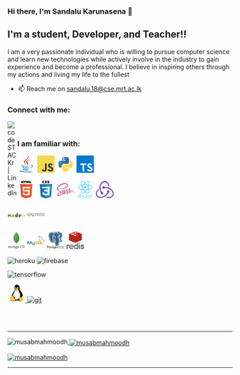 
### Hi there, I'm Sandalu Karunasena 👋

## I'm a student, Developer, and Teacher!! 
I am a very passionate individual who is willing to
pursue computer science and learn new technologies
while actively involve in the industry to gain experience
and become a professional. I believe in inspiring others
through my actions and living my life to the fullest

- 📫  Reach me on sandalu.18@cse.mrt.ac.lk

### Connect with me:

<!-- [<img align="left" alt="codeSTACKr.com" width="22px" src="https://raw.githubusercontent.com/iconic/open-iconic/master/svg/globe.svg" />][website] -->

[<img align="left" alt="codeSTACKr | LinkedIn" width="22px" src="https://cdn.jsdelivr.net/npm/simple-icons@v3/icons/linkedin.svg" />][linkedin]

<br />

### I am familiar with:

<p align="left">  
  <img src="https://raw.githubusercontent.com/devicons/devicon/master/icons/java/java-original.svg" alt="java" width="40" height="40"/> 
    <img src="https://raw.githubusercontent.com/devicons/devicon/master/icons/javascript/javascript-original.svg" alt="javascript" width="40" height="40"/> 
 <img src="https://raw.githubusercontent.com/devicons/devicon/master/icons/python/python-original.svg" alt="python" width="40" height="40"/>
  <img src="https://raw.githubusercontent.com/devicons/devicon/master/icons/typescript/typescript-original.svg" alt="typescript" width="40" height="40"/>
</p>
  
 <p align="left"> 
<img src="https://raw.githubusercontent.com/devicons/devicon/master/icons/html5/html5-original-wordmark.svg" alt="html5" width="40" height="40"/>
  <img src="https://raw.githubusercontent.com/devicons/devicon/master/icons/css3/css3-original-wordmark.svg" alt="css3" width="40" height="40"/> 
  <img src="https://raw.githubusercontent.com/devicons/devicon/master/icons/sass/sass-original.svg" alt="sass" width="40" height="40"/>
<img src="https://raw.githubusercontent.com/devicons/devicon/master/icons/react/react-original-wordmark.svg" alt="react" width="40" height="40"/>
  <img src="https://raw.githubusercontent.com/devicons/devicon/master/icons/redux/redux-original.svg" alt="redux" width="40" height="40"/> 
  
</p>
 <p align="left"> 
   
 </p>
  <p align="left"> 
  <img src="https://raw.githubusercontent.com/devicons/devicon/master/icons/nodejs/nodejs-original-wordmark.svg" alt="nodejs" width="40" height="40"/>
   <img src="https://raw.githubusercontent.com/devicons/devicon/master/icons/express/express-original-wordmark.svg" alt="express" width="40" height="40"/> 

</p>

<p align="left"> 
 <img src="https://raw.githubusercontent.com/devicons/devicon/master/icons/mongodb/mongodb-original-wordmark.svg" alt="mongodb" width="40" height="40"/> 
  <img src="https://raw.githubusercontent.com/devicons/devicon/master/icons/mysql/mysql-original-wordmark.svg" alt="mysql" width="40" height="40"/> 
  <img src="https://raw.githubusercontent.com/devicons/devicon/master/icons/postgresql/postgresql-original-wordmark.svg" alt="postgresql" width="40" height="40"/>
 <img src="https://raw.githubusercontent.com/devicons/devicon/master/icons/redis/redis-original-wordmark.svg" alt="redis" width="40" height="40"/> 
  
 </p> 
  <p align="left"> 
   <img src="https://www.vectorlogo.zone/logos/heroku/heroku-icon.svg" alt="heroku" width="40" height="40"/>
   
  <img src="https://www.vectorlogo.zone/logos/firebase/firebase-icon.svg" alt="firebase" width="40" height="40"/> 
</p>

<img src="https://www.vectorlogo.zone/logos/tensorflow/tensorflow-icon.svg" alt="tensorflow" width="40" height="40"/> </a> <a href="https://www.typescriptlang.org/" target="_blank">

</p>
<p align="left"> 
  <p align="left"> 
 <img src="https://raw.githubusercontent.com/devicons/devicon/master/icons/linux/linux-original.svg" alt="linux" width="40" height="40"/>
  <img src="https://www.vectorlogo.zone/logos/git-scm/git-scm-icon.svg" alt="git" width="40" height="40"/> 
 </p>
  
<!--  <img src="https://www.vectorlogo.zone/logos/flutterio/flutterio-icon.svg" alt="flutter" width="40" height="40"/>  -->

<br />
<br />

---


 <p><img align="left" src="https://github-readme-stats.vercel.app/api/top-langs?username=musabmahmoodh&show_icons=true&locale=en&layout=compact" alt="musabmahmoodh" /></p>

<p>&nbsp;<img align="center" src="https://github-readme-stats.vercel.app/api?username=musabmahmoodh&show_icons=true&locale=en" alt="musabmahmoodh" /></p>

<p><img align="center" src="https://github-readme-streak-stats.herokuapp.com/?user=musabmahmoodh&" alt="musabmahmoodh" /></p>



---

[linkedin]: https://www.linkedin.com/in/sandalu-karunasena/